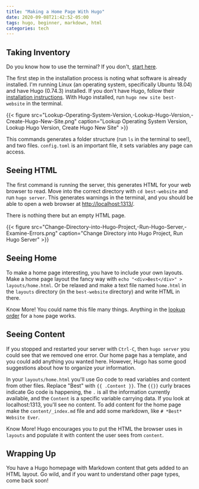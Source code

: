 ```yaml
---
title: "Making a Home Page With Hugo"
date: 2020-09-08T21:42:52-05:00
tags: hugo, beginner, markdown, html
categories: tech
---
```


## Taking Inventory

Do you know how to use the terminal?  If you don't, [start here](https://www.learnenough.com/command-line-tutorial/basics).

The first step in the installation process is noting what software is already  installed. I'm running Linux (an operating system, specifically Ubuntu 18.04) and have Hugo (0.74.3) installed. If you don't have Hugo, follow their [installation instructions](https://gohugo.io/getting-started/installing). With Hugo installed, run `hugo new site best-website` in the terminal.

{{< figure src="Lookup-Operating-System-Version,-Lookup-Hugo-Version,-Create-Hugo-New-Site.png" caption="Lookup Operating System Version, Lookup Hugo Version, Create Hugo New Site" >}}

This commands generates a folder structure (run `ls` in the terminal to see!), and two files. `config.toml` is an important file, it sets variables any page can access.

## Seeing HTML

The first command is running the server, this generates HTML for your web browser to read. Move into the correct directory with `cd best-website` and run `hugo server`.  This generates warnings in the terminal, and you should be able to open a web browser at [http://localhost:1313/](http://localhost:1313/). 

There is nothing there but an empty HTML page.

{{< figure src="Change-Directory-into-Hugo-Project,-Run-Hugo-Server,-Examine-Errors.png" caption="Change Directory into Hugo Project, Run Hugo Server" >}}

## Seeing Home

To make a home page interesting, you have to include your own layouts. Make a home page layout the fancy way with `echo "<div>Best</div>" > layouts/home.html`. Or be relaxed and make a text file named `home.html` in the `layouts` directory (in the `best-website` directory) and write HTML in there.

Know More!
You could name this file many things. Anything in the [lookup order](https://gohugo.io/templates/lookup-order/#examples-layout-lookup-for-home-page) for a `home` page works.

## Seeing Content

If you stopped and restarted your server with `Ctrl-C`, then `hugo server` you could see that we removed one error. Our home page has a template, and you could add anything you wanted here. However, Hugo has some good suggestions about how to organize your information.

In your `layouts/home.html` you'll use Go code to read variables and content from other files. Replace "Best" with `{{ .Content }}`. The `{{}}` curly braces indicate Go code is happening, the `.` is all the information currently available, and the `Content` is a specific variable carrying data. If you look at localhost:1313, you'll see no content. To add content for the home page make the `content/_index.md` file and add some markdown, like `# *Best* Website Ever`.

Know More!
Hugo encourages you to put the HTML the browser uses in `layouts` and populate it with content the user sees from `content`.

## Wrapping Up
You have a Hugo homepage with Markdown content that gets added to an HTML layout. Go wild, and if you want to understand other page types, come back soon!


